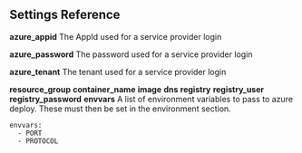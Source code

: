 

## Settings Reference

**azure_appid**
The AppId used for a service provider login

**azure_password**
The password used for a service provider login

**azure_tenant**
The tenant used for a service provider login

**resource_group**
**container_name**
**image**
**dns**
**registry**
**registry_user**
**registry_password**
**envvars**
A list of environment variables to pass to azure deploy.  These must then be set in the environment section.
```
envvars:
  - PORT
  - PROTOCOL
```
